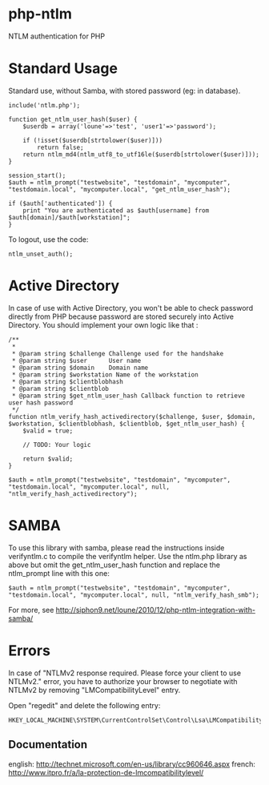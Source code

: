 php-ntlm
========

NTLM authentication for PHP

Standard Usage
=====

Standard use, without Samba, with stored password (eg: in database).

````
include('ntlm.php');

function get_ntlm_user_hash($user) {
	$userdb = array('loune'=>'test', 'user1'=>'password');
	
	if (!isset($userdb[strtolower($user)]))
		return false;	
	return ntlm_md4(ntlm_utf8_to_utf16le($userdb[strtolower($user)]));
}

session_start();
$auth = ntlm_prompt("testwebsite", "testdomain", "mycomputer", "testdomain.local", "mycomputer.local", "get_ntlm_user_hash");

if ($auth['authenticated']) {
	print "You are authenticated as $auth[username] from $auth[domain]/$auth[workstation]";
}
````

To logout, use the code:

````
ntlm_unset_auth();
````

Active Directory
=========

In case of use with Active Directory, you won't be able to check password directly from PHP because password are stored securely into Active Directory.
You should implement your own logic like that :

````
/**
 *
 * @param string $challenge Challenge used for the handshake
 * @param string $user      User name
 * @param string $domain    Domain name
 * @param string $workstation Name of the workstation
 * @param string $clientblobhash
 * @param string $clientblob
 * @param string $get_ntlm_user_hash Callback function to retrieve user hash password
 */
function ntlm_verify_hash_activedirectory($challenge, $user, $domain, $workstation, $clientblobhash, $clientblob, $get_ntlm_user_hash) {
	$valid = true;

	// TODO: Your logic
	
	return $valid;
}

$auth = ntlm_prompt("testwebsite", "testdomain", "mycomputer", "testdomain.local", "mycomputer.local", null, "ntlm_verify_hash_activedirectory");
````
	
SAMBA
=====

To use this library with samba, please read the instructions inside verifyntlm.c 
to compile the verifyntlm helper. Use the ntlm.php library as above but omit the
get_ntlm_user_hash function and replace the ntlm_prompt line with this one:

````
$auth = ntlm_prompt("testwebsite", "testdomain", "mycomputer", "testdomain.local", "mycomputer.local", null, "ntlm_verify_hash_smb");
````
	
For more, see http://siphon9.net/loune/2010/12/php-ntlm-integration-with-samba/


Errors
======

In case of "NTLMv2 response required. Please force your client to use NTLMv2." error, you have to authorize your browser to negotiate with NTLMv2 by removing "LMCompatibilityLevel" entry.

Open "regedit" and delete the following entry:

````
HKEY_LOCAL_MACHINE\SYSTEM\CurrentControlSet\Control\Lsa\LMCompatibilityLevel
````

Documentation
-------------

english: http://technet.microsoft.com/en-us/library/cc960646.aspx
french: http://www.itpro.fr/a/la-protection-de-lmcompatibilitylevel/
